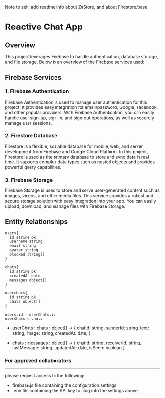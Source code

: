 Note to self:
add readme info about ZuStore, and about Firestore/base

# Reactive Chat App

## Overview

This project leverages Firebase to handle authentication, database storage, and file storage. Below is an overview of the Firebase services used:

## Firebase Services

### 1. Firebase Authentication

Firebase Authentication is used to manage user authentication for this project. It provides easy integration for email/password, Google, Facebook, and other popular providers. With Firebase Authentication, you can easily handle user sign-up, sign-in, and sign-out operations, as well as securely manage user sessions.

### 2. Firestore Database

Firestore is a flexible, scalable database for mobile, web, and server development from Firebase and Google Cloud Platform. In this project, Firestore is used as the primary database to store and sync data in real time. It supports complex data types such as nested objects and provides powerful query capabilities.

### 3. Firebase Storage

Firebase Storage is used to store and serve user-generated content such as images, videos, and other media files. This service provides a robust and secure storage solution with easy integration into your app. You can easily upload, download, and manage files with Firebase Storage.

## Entity Relationships

```
users{
  id string pk
  username string
  email string
  avatar string
  blocked string[]
}
```

```
chats{
  id string pk
  createdAt date
  messages object[]
}
```

```
userChats{
  id string pk
  chats object[]
}
```

```
users.id - userChats.id
userChats < chats
```

- userChats : chats : object[] ->
  {
  chatId: string,
  senderId: string,
  text: string,
  image: string,
  createdAt: date,
  }

- chats : messages : object[] ->
  {
  chatId: string,
  receiverId, string,
  lastMessage: string,
  updatedAt: date,
  isSeen: boolean
  }


### For approved collaborators
-----
please request access to the following:
* firebase.js file containing the configuration settings
* .env file containing the API key to plug into the settings above